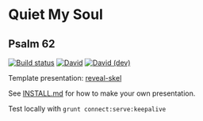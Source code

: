 # Quiet My Soul
## Psalm 62

[![Build status](https://github.com/sermons/quiet/actions/workflows/build.yml/badge.svg)](https://github.com/sermons/quiet/actions/workflows/build.yml)
[![David](https://img.shields.io/david/sermons/quiet)](https://david-dm.org/sermons/quiet)
[![David (dev)](https://img.shields.io/david/dev/sermons/quiet)](https://david-dm.org/sermons/quiet?type=dev)

Template presentation: [reveal-skel](https://github.com/sermons/reveal-skel)

See [INSTALL.md](INSTALL.md)
for how to make your own presentation.

Test locally with `grunt connect:serve:keepalive`

